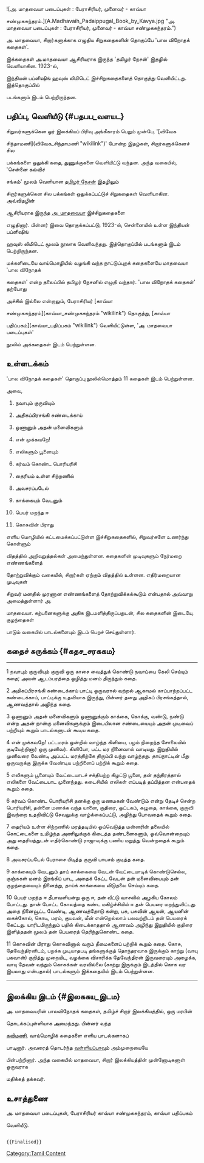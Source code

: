 ![அ. மாதவையா படைப்புகள் : பேராசிரியர், முனைவர் - காவ்யா
சண்முகசுந்தரம்.](A.Madhavaih_Padaippugal_Book_by_Kavya.jpg "அ. மாதவையா படைப்புகள் : பேராசிரியர், முனைவர் - காவ்யா சண்முகசுந்தரம்.")
அ. மாதவையா, சிறார்களுக்காக எழுதிய சிறுகதைகளின் தொகுப்பே 'பால விநோதக் கதைகள்'.
இக்கதைகள் அ.மாதவையா ஆசிரியராக இருந்த 'தமிழர் நேசன்' இதழில் வெளியாகின. 1923-ல்,
இந்தியன் பப்ளிஷிங் ஹவுஸ் லிமிடெட் இச்சிறுகதைகளைத் தொகுத்து வெளியிட்டது. இத்தொகுப்பில்
படங்களும் இடம் பெற்றிருந்தன.

## பதிப்பு, வெளியீடு {#பதபப_வளயட}

சிறுவர்களுக்கென ஓர் இலக்கியப் பிரிவு அங்கீகாரம் பெறும் முன்பே, '[விவேக
சிந்தாமணி](விவேக_சிந்தாமணி "wikilink")' போன்ற இதழ்கள், சிறார்களுக்கெனச் சில
பக்கங்களை ஒதுக்கி கதை, துணுக்குகளை வெளியிட்டு வந்தன. அந்த வகையில், 'சென்னை கல்விச்
சங்கம்' மூலம் வெளியான [தமிழர் நேசன்](தமிழர்_நேசன் "wikilink") இதழிலும்
சிறார்களுக்கென சில பக்கங்கள் ஒதுக்கப்பட்டுச் சிறுகதைகள் வெளியாகின. அவ்விதழின்
ஆசிரியராக இருந்த [அ. மாதவையா](அ._மாதவையா "wikilink") இச்சிறுகதைகளை
எழுதினார். பின்னர் இவை தொகுக்கப்பட்டு, 1923-ல், சென்னையில் உள்ள இந்தியன் பப்ளிஷிங்
ஹவுஸ் லிமிடெட் மூலம் நூலாக வெளிவந்தது. இத்தொகுப்பில் படங்களும் இடம் பெற்றிருந்தன.

மக்களிடையே வாய்மொழியில் வழங்கி வந்த நாட்டுப்புறக் கதைகளையே மாதவையா 'பால விநோதக்
கதைகள்' என்ற தலைப்பில் தமிழர் நேசனில் எழுதி வந்தார். 'பால விநோதக் கதைகள்' தற்போது
அச்சில் இல்லை என்றாலும், பேராசிரியர் [காவ்யா
சண்முகசுந்தரம்](காவ்யா_சண்முகசுந்தரம் "wikilink") தொகுத்து, [காவ்யா
பதிப்பகம்](காவ்யா_பதிப்பகம் "wikilink") வெளியிட்டுள்ள, 'அ. மாதவையா படைப்புகள்'
நூலில் அக்கதைகள் இடம் பெற்றுள்ளன.

## உள்ளடக்கம்

'பால விநோதக் கதைகள்\' தொகுப்பு நூலில்மொத்தம் 11 கதைகள் இடம் பெற்றுள்ளன.

அவை,

1.  நவாபும் குருவியும்
2.  அதிகப்பிரசங்கி சுண்டைக்காய்
3.  ஓணானும் அதன் மனைவிகளும்
4.  என் முக்கவறே!
5.  எலிகளும் பூனையும்
6.  கர்வம் கொண்ட பொரியரிசி
7.  தைரியம் உள்ள சிற்றணில்
8.  அவசரப்படேல்
9.  காக்கையும் வேடனும்
10. பெயர் மறந்த ஈ
11. கொசுவின் பிராது

எளிய மொழியில் கட்டமைக்கப்பட்டுள்ள இச்சிறுகதைகளில், சிறுவர்களே உணர்ந்து கொள்ளும்
விதத்தில் அறிவுறுத்தல்கள் அமைந்துள்ளன. கதைகளின் முடிவுகளும் நேர்மறை எண்ணங்களைத்
தோற்றுவிக்கும் வகையில், சிறார்கள் ஏற்கும் விதத்தில் உள்ளன. எதிர்மறையான முடிவுகள்
சிறுவர் மனதில் முரணான எண்ணங்களைத் தோற்றுவிக்கக்கூடும் என்பதால் அவ்வாறு அமைத்துள்ளார் அ.
மாதவையா. கற்பனைகளுக்கு அதிக இடமளித்திருப்பதுடன், சில கதைகளின் இடையே, குழந்தைகள்
பாடும் வகையில் பாடல்களையும் இடம் பெறச் செய்துள்ளார்.

## கதைச் சுருக்கம் {#கதச_சரககம}

  ---- ------------------------ ------------------------------------------------------------------------------------------------------------------------------------------------------------------------------------------------------------------------------------------------------------------------------------------------------------------------------------------
  1    நவாபும் குருவியும்         குருவி ஒரு காசை வைத்துக் கொண்டு நவாப்பை கேலி செய்யும் கதை; அவன் ஆடம்பரத்தை ஒழித்து மனம் திருந்தும் கதை.
  2    அதிகப்பிரசங்கி சுண்டைக்காய்   பாட்டி ஒருவரால் வற்றல் ஆகாமல் காப்பாற்றப்பட்ட சுண்டைக்காய், பாட்டிக்கு உதவியாக இருந்து, பின்னர் தனது அதிகப் பிரசங்கத்தால், ஆணவத்தால் அழிந்த கதை.
  3    ஓணானும் அதன் மனைவிகளும்     ஓணானுக்கும் காக்கை, கொக்கு, வண்டு, நண்டு என்ற அதன் நான்கு மனைவிகளுக்கும் இடையிலான சண்டையையும் அதன் முடிவைப் பற்றியும் கூறும் பாடல்களுடன் கூடிய கதை.
  4    என் முக்கவறே!              பட்டமரம் ஒன்றில் வாழ்ந்த கிளியை, பழம் நிறைந்த சோலையில் குடியேற்றினார் ஒரு முனிவர். கிளியோ, பட்ட மர நினைவால் வாடியது. இறுதியில் முனிவரை வேண்டி அப்பட்ட மரத்திற்கே திரும்பி வந்து வாழ்ந்தது. தாய்நாட்டின் மீது ஒருவருக்கு இருக்க வேண்டிய பற்றினைப் பற்றிக் கூறும் கதை.
  5    எலிகளும் பூனையும்          வேட்டையாடச் சக்தியற்ற கிழட்டு பூனை, தன் தந்திரத்தால் எலிகளை வேட்டையாட முனைந்தது. கடைசியில் எலிகள் எப்படித் தப்பித்தன என்பதைக் கூறும் கதை.
  6    கர்வம் கொண்ட பொரியரிசி      தனக்கு ஒரு மணமகன் வேண்டும் என்று தேடிச் சென்ற பொரியரிசி, தன்னை மணக்க வந்த யானை, குதிரை, ஒட்டகம், கழுதை, காக்கை, குருவி இவற்றை உதறிவிட்டு சேவலுக்கு வாழ்க்கைப்பட்டு, அழிந்து போவதைக் கூறும் கதை.
  7    தைரியம் உள்ள சிற்றணில்       மரத்தடியில் ஓய்வெடுத்த மன்னரின் தலையில் கொட்டைகளை உமிழ்ந்த அணிலுக்குக் கிடைத்த தண்டனைகளும், ஒவ்வொன்றையும் அது தைரியத்துடன் எதிர்கொண்டு ராஜாவுக்கு பணிய மறுத்து வென்றதைக் கூறும் கதை.
  8    அவசரப்படேல்                பேராசை பிடித்த குருவி பாயசம் குடித்த கதை.
  9    காக்கையும் வேடனும்          தாய் காக்கையை வேடன் வேட்டையாடிக் கொண்டுசெல்ல, குஞ்சுகள் மனம் இரங்கிப் பாட, அதைக் கேட்ட வேடன் தன் மனைவியையும் தன் குழந்தையையும் நினைத்து, தாய்க் காக்கையை விடுதலை செய்யும் கதை.
  10   பெயர் மறந்த ஈ              தீபாவளியன்று ஒரு ஈ, தன் வீட்டு வாசலில் அழகிய கோலம் போட்டது. தான் போட்ட கோலத்தை கண்ட மகிழ்ச்சியில் ஈ தன் பெயரை மறந்துவிட்டது. அதை நினைவூட்ட வேண்டி, ஆணவத்தோடு கன்று, பசு, பசுவின் ஆயன், ஆயனின் கைக்கோல், கொடி, மரம், குயவன், மீன் என்றெல்லாம் பலவற்றிடம் தன் பெயரைக் கேட்டது. யாரிடமிருந்தும் பதில் கிடைக்காததால் ஆணவம் அழிந்து இறுதியில் குதிரை இளித்ததன் மூலம் தன் பெயரைத் தெரிந்துகொண்ட கதை.
  11   கொசுவின் பிராது           கொசுவினால் வரும் தீமைகளைப் பற்றிக் கூறும் கதை. கொசு, தேவேந்திரனிடம், பறக்க முடியாதபடி தங்களுக்குத் தொந்தரவாக இருக்கும் காற்று (வாயு பகவான்) குறித்து முறையிட, வழக்கை விசாரிக்க தேவேந்திரன் இருவரையும் அழைக்க, வாயு தேவன் வந்தும் கொசுக்கள் வரவில்லை (காற்று இருக்கும் இடத்தில் கொசு வர இயலாது என்பதால்) பாடல்களும் இக்கதையில் இடம் பெற்றுள்ளன.
  ---- ------------------------ ------------------------------------------------------------------------------------------------------------------------------------------------------------------------------------------------------------------------------------------------------------------------------------------------------------------------------------------

## இலக்கிய இடம் {#இலககய_இடம}

அ. மாதவையரின் பாலவிநோதக் கதைகள், தமிழ்ச் சிறார் இலக்கியத்தில், ஒரு மரபின்
தொடக்கப்புள்ளியாக அமைந்தது. பின்னர் வந்த
[கவிமணி](தேசிகவினாயகம்_பிள்ளை "wikilink"), வாய்மொழிக் கதைகளை எளிய பாடல்களாகப்
பாடினார். அவரைத் தொடர்ந்த [வள்ளியப்பாவ](அழ.வள்ளியப்பா "wikilink")ும் அம்முறையையே
பின்பற்றினார். அந்த வகையில் மாதவையா, சிறார் இலக்கியத்தின் முன்னோடிகளுள் ஒருவராக
மதிக்கத் தக்கவர்.

## உசாத்துணை

அ. மாதவையா படைப்புகள், பேராசிரியர் காவ்யா சண்முகசுந்தரம், காவ்யா பதிப்பகம்
வெளியீடு.

```{=mediawiki}
{{Finalised}}
```
[Category:Tamil Content](Category:Tamil_Content "wikilink")
